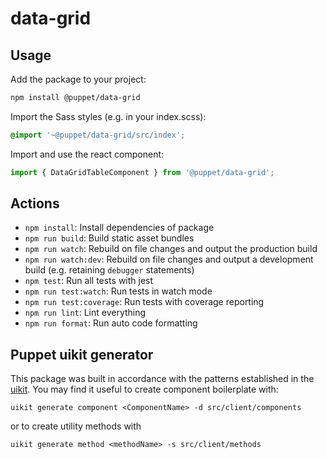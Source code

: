 # data-grid

## Usage

Add the package to your project:

```sh
npm install @puppet/data-grid
```

Import the Sass styles (e.g. in your index.scss):

```scss
@import '~@puppet/data-grid/src/index';
```

Import and use the react component:

```js
import { DataGridTableComponent } from '@puppet/data-grid';
```

## Actions

- `npm install`: Install dependencies of package
- `npm run build`: Build static asset bundles
- `npm run watch`: Rebuild on file changes and output the production build
- `npm run watch:dev`: Rebuild on file changes and output a development build (e.g. retaining `debugger` statements)
- `npm test`: Run all tests with jest
- `npm run test:watch`: Run tests in watch mode
- `npm run test:coverage`: Run tests with coverage reporting
- `npm run lint`: Lint everything
- `npm run format`: Run auto code formatting

## Puppet uikit generator

This package was built in accordance with the patterns established in the [uikit](https://github.com/puppetlabs/uikit). You may find it useful to create component boilerplate with:

```
uikit generate component <ComponentName> -d src/client/components
```

or to create utility methods with

```
uikit generate method <methodName> -s src/client/methods
```
